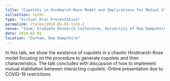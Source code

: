 ```yaml
---
title: "Cupolets in Hindmarsh-Rose Model and Implications for Mutual Stabilization"
collection: talks
type: "Virtual Oral Presentation"
permalink: /talks/2014-02-01-talk-2
venue: "Zoom, Graduate Research Conference, University of New Hampshire"
date: 2014-02-01
location: "Durham, New Hampshire"
---
```


In this talk, we show the existence of cupolets in a chaotic Hindmarsh-Rose model focusing on the procedure to generate cupolets and then characteristics. The talk concludes with discussion of how to implement mutual stabiliation between interacting cupolets. Online presentation due to COVID-19 restrictions.
